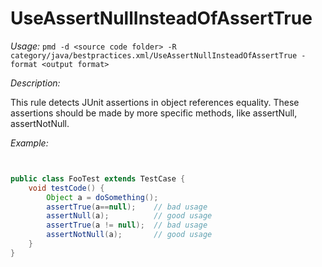 
# UseAssertNullInsteadOfAssertTrue

*Usage:* 
`pmd -d <source code folder> -R category/java/bestpractices.xml/UseAssertNullInsteadOfAssertTrue -format <output format>`

*Description:*

This rule detects JUnit assertions in object references equality. These assertions should be made by
more specific methods, like assertNull, assertNotNull.
        

*Example:*
```java


public class FooTest extends TestCase {
    void testCode() {
        Object a = doSomething();
        assertTrue(a==null);    // bad usage
        assertNull(a);          // good usage
        assertTrue(a != null);  // bad usage
        assertNotNull(a);       // good usage
    }
}

        
```